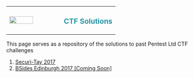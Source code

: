 <table>
<tbody><tr>
		<td width="50%">
	       <a href="https://www.pentest.co.uk/"> <img width="70%" src="https://maze.pentest-challenge.co.uk/pentest_logo.jpg"></a>
		</td>
		<td>
		<h3 style="color:#2495a3">CTF Solutions</h3>
		</td>
		</tr>
	</tbody></table>



This page serves as a repository of the solutions to past Pentest Ltd CTF challenges

1. [Securi-Tay 2017](https://maze.pentest-challenge.co.uk/downloads/securitay17.pdf)
2. [BSides Edinburgh 2017 [Coming Soon]]()
